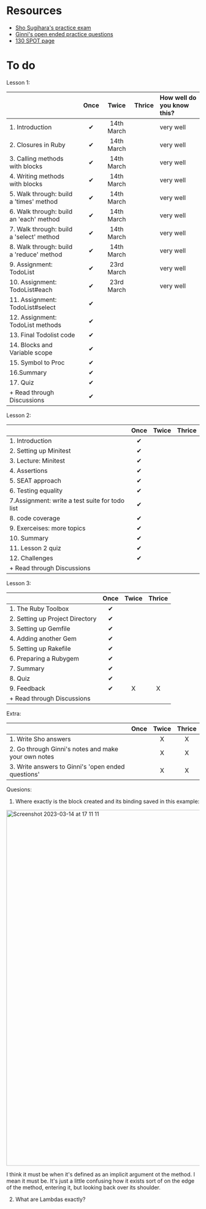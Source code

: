 # Resources
- [Sho Sugihara's practice exam](https://github.com/W-Sho-Sugihara/RB139/blob/154a5266422be74bb45d3f07805f8a4614fbff98/study_questions.md)
- [Ginni's open ended practice questions](https://github.com/SandyRodger/rb130_139/blob/main/study_guide/practice_questions.md)
- [130 SPOT page](https://fine-ocean-68c.notion.site/RB130-f6bd27b56d7d47f3a061355d5115d954?p=71431f12acba4489ab22d98a3c6a5c6d&pm=s)

# To do

Lesson 1:

|  | Once | Twice | Thrice | How well do you know this?
| :--- | :---: | :---: | :---: | :--- 
|1. Introduction|✔|14th March||very well
|2. Closures in Ruby|✔|14th March||very well
|3.  Calling methods with blocks|✔|14th March||very well
|4.  Writing methods with blocks|✔|14th March||very well
|5.  Walk through: build a 'times' method|✔|14th March ||very well
|6. Walk through: build an 'each' method |✔|14th March ||very well
|7.  Walk through: build a 'select' method|✔|14th March ||very well
|8.  Walk through: build a 'reduce' method |✔|14th March ||very well
|9.  Assignment: TodoList |✔|23rd March||very well
|10. Assignment: TodoList#each |✔|23rd March||very well
|11. Assignment: TodoList#select |✔
|12. Assignment: TodoList methods |✔
|13.  Final Todolist code |✔
| 14. Blocks and Variable scope|✔
| 15.  Symbol to Proc |✔
| 16.Summary |✔
| 17.  Quiz |✔
| + Read through Discussions |✔



Lesson 2:

|  | Once | Twice | Thrice |
| :--- | :---: | :---: | :---: |
|1. Introduction|       ✔     |            |    |
|2. Setting up Minitest|       ✔     |            |    |
|3. Lecture: Minitest|       ✔     |            |    |
|4.  Assertions|       ✔     |            |    |
|5. SEAT approach |       ✔     |            |    |
|6. Testing equality|       ✔     |            |    |
|7.Assignment: write a test suite for todo list|       ✔     |            |    |
|8. code coverage |       ✔     |            |    |
|9. Exerceises: more topics|       ✔     |           |    |
|10. Summary|       ✔     |            |    |
|11. Lesson 2 quiz|       ✔     |            |    |
| 12.  Challenges |       ✔     |          |    |
| + Read through Discussions |            |          |    |


Lesson 3:

|  | Once | Twice | Thrice |
| :--- | :---: | :---: | :---: |
|1. The Ruby Toolbox|       ✔     |            |    |
|2. Setting up Project Directory|       ✔     |            |    |
|3. Setting up Gemfile|       ✔     |            |    |
|4.  Adding another Gem|       ✔     |            |    |
|5. Setting up Rakefile |       ✔     |            |    |
|6. Preparing a Rubygem|       ✔     |            |    |
|7. Summary|       ✔     |            |    |
|8. Quiz|       ✔     |            |    |
|9. Feedback|       ✔     |     X      |  X  |
| + Read through Discussions |            |          |    |


Extra:

|  | Once | Twice | Thrice |
| :--- | :---: | :---: | :---: |
|1. Write Sho answers|            |     X       |  X  |
|2. Go through Ginni's notes and make your own notes|            |      X      | X   |
|3. Write answers to Ginni's 'open ended questions'|            |      X      |  X  |

Quesions:

1.  Where exactly is the block created and its binding saved in this example:

<img width="928" alt="Screenshot 2023-03-14 at 17 11 11" src="https://user-images.githubusercontent.com/78854926/225084398-73ad2689-2e79-4834-a0d3-c5fb2fb5a250.png">

I think it must be when it's defined as an implicit argument ot the method. I mean it must be. It's just a little confusing how it exists sort of on the edge of the method, entering it, but looking back over its shoulder.

2. What are Lambdas exactly?
